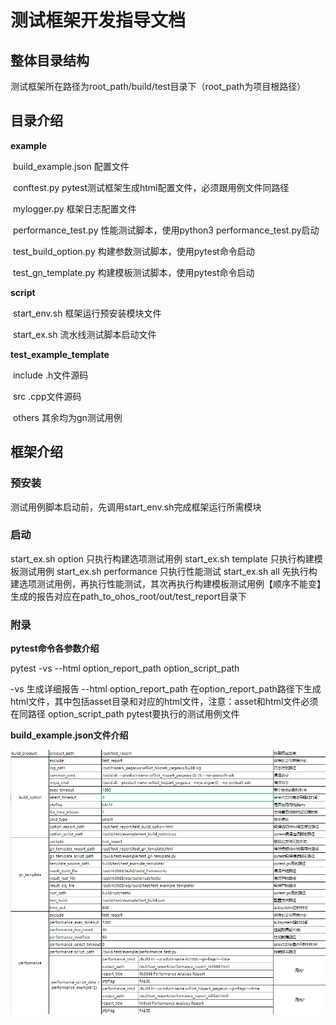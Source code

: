 # 测试框架开发指导文档

## 整体目录结构

测试框架所在路径为root_path/build/test目录下（root_path为项目根路径）

## 目录介绍

**example**

​	build_example.json 配置文件

​	conftest.py pytest测试框架生成html配置文件，必须跟用例文件同路径

​	mylogger.py 框架日志配置文件

​	performance_test.py 性能测试脚本，使用python3 performance_test.py启动

​	test_build_option.py 构建参数测试脚本，使用pytest命令启动

​	test_gn_template.py 构建模板测试脚本，使用pytest命令启动

**script**

​	start_env.sh 框架运行预安装模块文件

​	start_ex.sh 流水线测试脚本启动文件

**test_example_template**

​	include .h文件源码

​	src .cpp文件源码

​	others 其余均为gn测试用例

## 框架介绍

### 预安装

测试用例脚本启动前，先调用start_env.sh完成框架运行所需模块

### 启动
start_ex.sh option 只执行构建选项测试用例
start_ex.sh template 只执行构建模板测试用例
start_ex.sh performance 只执行性能测试
start_ex.sh all  先执行构建选项测试用例，再执行性能测试，其次再执行构建模板测试用例【顺序不能变】\
生成的报告对应在path_to_ohos_root/out/test_report目录下

### 附录
**pytest命令各参数介绍**

pytest -vs --html option_report_path  option_script_path

-vs 生成详细报告
--html option_report_path 在option_report_path路径下生成html文件，其中包括asset目录和对应的html文件，注意：asset和html文件必须在同路径
option_script_path pytest要执行的测试用例文件

**build_example.json文件介绍**

   ![](./media/config.png)



